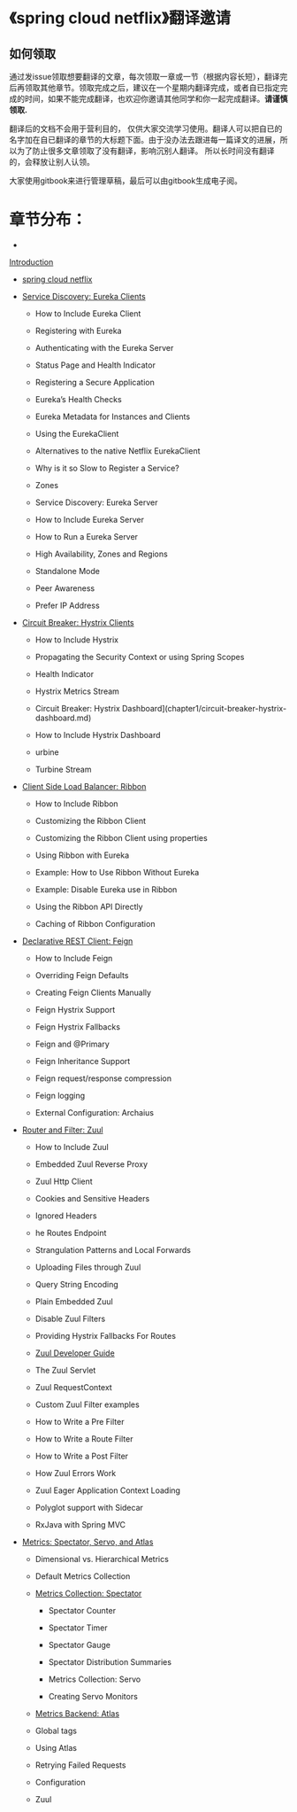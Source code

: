 # 《spring cloud netflix》翻译邀请

## 如何领取

通过发issue领取想要翻译的文章，每次领取一章或一节（根据内容长短），翻译完后再领取其他章节。领取完成之后，建议在一个星期内翻译完成，或者自已指定完成的时间，如果不能完成翻译，也欢迎你邀请其他同学和你一起完成翻译。**请谨慎领取.**

翻译后的文档不会用于营利目的， 仅供大家交流学习使用。翻译人可以把自已的名字加在自已翻译的章节的大标题下面。由于没办法去跟进每一篇译文的进展，所以为了防止很多文章领取了没有翻译，影响沉别人翻译。 所以长时间没有翻译的，会释放让别人认领。



大家使用gitbook来进行管理草稿，最后可以由gitbook生成电子阅。 

# 章节分布：


*
[Introduction](README.md)

* [spring cloud netflix](chapter1.md)

* [Service Discovery: Eureka Clients](chapter1/service-discovery-eureka-clients.md)

  - How to Include Eureka Client

  - Registering with Eureka

  - Authenticating with the Eureka Server

  - Status Page and Health Indicator

  - Registering a Secure Application

  - Eureka’s Health Checks

  - Eureka Metadata for Instances and Clients

  - Using the EurekaClient

  - Alternatives to the native Netflix EurekaClient

  - Why is it so Slow to Register a Service?

  - Zones

  - Service Discovery: Eureka Server

  - How to Include Eureka Server

  - How to Run a Eureka Server

  - High Availability, Zones and Regions

  - Standalone Mode

  - Peer Awareness

  - Prefer IP Address

- [Circuit Breaker: Hystrix Clients](chapter1/circuit-breaker-hystrix-clients.md)

  - How to Include Hystrix

  - Propagating the Security Context or using Spring Scopes

  - Health Indicator

  - Hystrix Metrics Stream

  - Circuit Breaker: Hystrix Dashboard](chapter1/circuit-breaker-hystrix-dashboard.md)

  - How to Include Hystrix Dashboard

  - urbine

  - Turbine Stream

- [Client Side Load Balancer: Ribbon](chapter1/client-side-load-balancer-ribbon.md)

  - How to Include Ribbon

  - Customizing the Ribbon Client

  - Customizing the Ribbon Client using properties

  - Using Ribbon with Eureka

  - Example: How to Use Ribbon Without Eureka

  - Example: Disable Eureka use in Ribbon

  - Using the Ribbon API Directly

  - Caching of Ribbon Configuration

- [Declarative REST Client: Feign](chapter1/declarative-rest-client-feign.md)

  - How to Include Feign

  - Overriding Feign Defaults

  - Creating Feign Clients Manually

  - Feign Hystrix Support

  - Feign Hystrix Fallbacks

  - Feign and @Primary

  - Feign Inheritance Support

  - Feign request/response compression

  - Feign logging

  - External Configuration: Archaius

- [Router and Filter: Zuul](chapter1/router-and-filter-zuul.md)

  - How to Include Zuul

  - Embedded Zuul Reverse Proxy

  - Zuul Http Client

  - Cookies and Sensitive Headers

  - Ignored Headers

  - he Routes Endpoint

  - Strangulation Patterns and Local Forwards

  - Uploading Files through Zuul

  - Query String Encoding

  - Plain Embedded Zuul

  - Disable Zuul Filters

  - Providing Hystrix Fallbacks For Routes

  - [Zuul Developer Guide](chapter1/router-and-filter-zuul/zuul-developer-guide.md)

  - The Zuul Servlet

  - Zuul RequestContext

  - Custom Zuul Filter examples

  - How to Write a Pre Filter

  - How to Write a Route Filter

  - How to Write a Post Filter

  - How Zuul Errors Work

  - Zuul Eager Application Context Loading

  - Polyglot support with Sidecar

  - RxJava with Spring MVC

- [Metrics: Spectator, Servo, and Atlas](chapter1/metrics-spectator-servo-and-atlas.md)

  - Dimensional vs. Hierarchical Metrics

  - Default Metrics Collection

  - [Metrics Collection: Spectator](chapter1/metrics-spectator-servo-and-atlas/metrics-collection-spectator.md)

    - Spectator Counter

    - Spectator Timer

    - Spectator Gauge

    - Spectator Distribution Summaries

    - Metrics Collection: Servo

    - Creating Servo Monitors

   - [Metrics Backend: Atlas](chapter1/metrics-spectator-servo-and-atlas/metrics-backend-atlas.md)

    - Global tags

    - Using Atlas

    - Retrying Failed Requests

    - Configuration

    - Zuul






